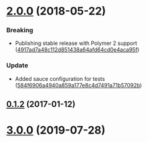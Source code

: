 <a name="2.0.0"></a>
# [2.0.0](https://github.com/advanced-rest-client/response-error-view/compare/0.1.1...2.0.0) (2018-05-22)


### Breaking

* Publishing stable release with Polymer 2 support ([4917ad7a48c112d851438a64afd64cd0e4aca95f](https://github.com/advanced-rest-client/response-error-view/commit/4917ad7a48c112d851438a64afd64cd0e4aca95f))

### Update

* Added sauce configuration for tests ([584f6906a4940a859a177e8c4d7491a71b57092b](https://github.com/advanced-rest-client/response-error-view/commit/584f6906a4940a859a177e8c4d7491a71b57092b))



<a name="0.1.2"></a>
## [0.1.2](https://github.com/advanced-rest-client/response-error-view/compare/0.1.1...v0.1.2) (2017-01-12)




# [3.0.0](https://github.com/advanced-rest-client/response-error-view/compare/0.1.1...3.0.0) (2019-07-28)




